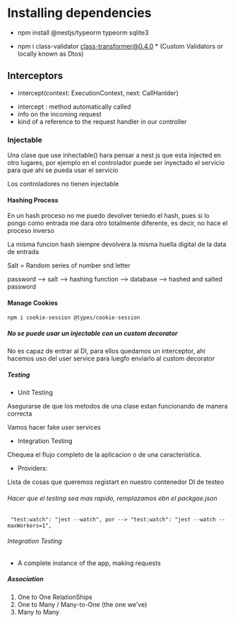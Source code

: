 # Installing dependencies

- npm install @nestjs/typeorm typeorm sqlite3

- npm i class-validator class-transformer@0.4.0  * (Custom Validators or locally known as Dtos)

## Interceptors
 
 * intercept(context: ExecutionContext, next: CallHanlder)
 - intercept : method automatically called
 - info on the incoming request
 - kind of a reference to the request handler in our controller

 ### Injectable 

Una clase que use inhectable() hara pensar a nest js que esta injected en otro lugares, por ejemplo en el controlador puede ser inyectado el servicio para que ahi se pueda usar el servicio

Los controladores no tienen injectable

#### Hashing Process
En un hash proceso no me puedo devolver teniedo el hash, pues si lo pongo como entrada me dara otro totalmente diferente, es decir, no hace el proceso inverso

La misma funcion hash siempre devolvera la misma huella digital de la data de entrada

Salt = Random series of number snd letter  

password --> salt --> hashing function --> database --> hashed and salted password

#### Manage Cookies

``` npm i cookie-session @types/cookie-session ```

##### No se puede usar un injectable con un custom decorator

No es capaz de entrar al DI, para ellos quedamos un interceptor, ahi hacemos uso del user service para luegfo enviarlo al custom decorator

##### Testing

- Unit Testing

Asegurarse de que los metodos de una clase estan funcionando de manera correcta

Vamos hacer fake user services

- Integration Testing

Chequea el flujo completo de la aplicacion o de una caracteristica.

* Providers:

Lista de cosas que queremos registart en nuestro contenedor DI de testeo


###### Hacer que el testing sea mas rapido, remplazamos ebn el packgae.json

``` "test:watch": "jest --watch", por --> "test:watch": "jest --watch --maxWorkers=1",```

###### Integration Testing

- A complete instance of the app, making requests

##### Association

1. One to One RelationShips
2. One to Many / Many-to-One (the one we've)
2. Many to Many
